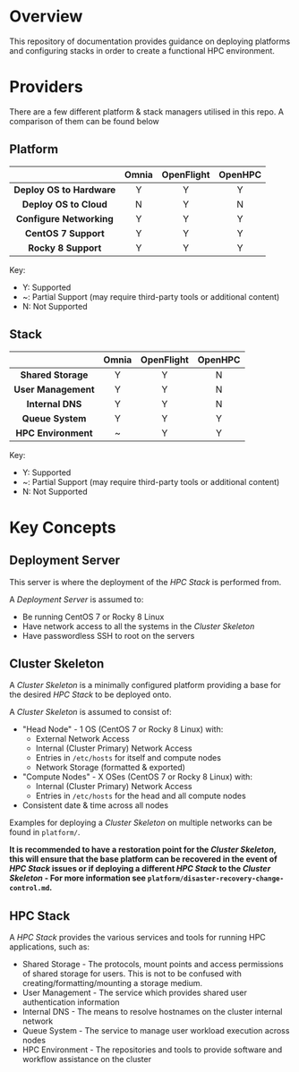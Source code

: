 # Overview 

This repository of documentation provides guidance on deploying platforms and configuring stacks in order to create a functional HPC environment. 

# Providers

There are a few different platform & stack managers utilised in this repo. A comparison of them can be found below

## Platform

|                           | Omnia | OpenFlight | OpenHPC |
| :-----------------------: | :---: | :--------: | :-----: |
| **Deploy OS to Hardware** |   Y   |     Y      |    Y    |
| **Deploy OS to Cloud**    |   N   |     Y      |    N    |
| **Configure Networking**  |   Y   |     Y      |    Y    |
| **CentOS 7 Support**      |   Y   |     Y      |    Y    |
| **Rocky 8 Support**       |   Y   |     Y      |    Y    |

Key:
- Y: Supported
- ~: Partial Support (may require third-party tools or additional content) 
- N: Not Supported

## Stack

|                     | Omnia | OpenFlight | OpenHPC |
| :-----------------: | :---: | :--------: | :-----: |
| **Shared Storage**  |   Y   |     Y      |    N    |
| **User Management** |   Y   |     Y      |    N    |
| **Internal DNS**    |   Y   |     Y      |    N    |
| **Queue System**    |   Y   |     Y      |    Y    |
| **HPC Environment** |   ~   |     Y      |    Y    |

Key:
- Y: Supported
- ~: Partial Support (may require third-party tools or additional content) 
- N: Not Supported

# Key Concepts 

## Deployment Server

This server is where the deployment of the _HPC Stack_ is performed from.

A _Deployment Server_ is assumed to:
- Be running CentOS 7 or Rocky 8 Linux 
- Have network access to all the systems in the _Cluster Skeleton_
- Have passwordless SSH to root on the servers

## Cluster Skeleton

A _Cluster Skeleton_ is a minimally configured platform providing a base for the desired _HPC Stack_ to be deployed onto.

A _Cluster Skeleton_ is assumed to consist of:
- "Head Node" - 1 OS (CentOS 7 or Rocky 8 Linux) with:
    - External Network Access
    - Internal (Cluster Primary) Network Access
    - Entries in `/etc/hosts` for itself and compute nodes
    - Network Storage (formatted & exported)
- "Compute Nodes" - X OSes (CentOS 7 or Rocky 8 Linux) with:
    - Internal (Cluster Primary) Network Access
    - Entries in `/etc/hosts` for the head and all compute nodes
- Consistent date & time across all nodes

Examples for deploying a _Cluster Skeleton_ on multiple networks can be found in `platform/`.

**It is recommended to have a restoration point for the _Cluster Skeleton_, this will ensure that the base platform can be recovered in the event of _HPC Stack_ issues or if deploying a different _HPC Stack_ to the _Cluster Skeleton_ - For more information see `platform/disaster-recovery-change-control.md`.**

## HPC Stack

A _HPC Stack_ provides the various services and tools for running HPC applications, such as:
- Shared Storage - The protocols, mount points and access permissions of shared storage for users. This is not to be confused with creating/formatting/mounting a storage medium.
- User Management - The service which provides shared user authentication information
- Internal DNS - The means to resolve hostnames on the cluster internal network
- Queue System - The service to manage user workload execution across nodes
- HPC Environment - The repositories and tools to provide software and workflow assistance on the cluster
